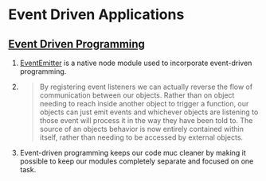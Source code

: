 # Event Driven Applications

## [Event Driven Programming](https://www.digitalocean.com/community/tutorials/nodejs-event-driven-programming)

1. [EventEmitter](https://nodejs.org/api/events.html#events_class_eventemitter) is a native node module used to incorporate event-driven programming.

2. >By registering event listeners we can actually reverse the flow of communication between our objects. Rather than on object needing to reach inside another object to trigger a function, our objects can just emit events and whichever objects are listening to those event will process it in the way they have been told to. The source of an objects behavior is now entirely contained within itself, rather than needing to be accessed by external objects.

3. Event-driven programming keeps our code muc cleaner by making it possible to keep our modules completely separate and focused on one task.
